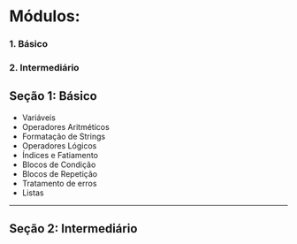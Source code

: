 # Módulos:
### 1. **Básico**
### 2. **Intermediário**

## Seção 1: Básico
- Variáveis
- Operadores Aritméticos
- Formatação de Strings
- Operadores Lógicos
- Índices e Fatiamento
- Blocos de Condição
- Blocos de Repetição
- Tratamento de erros
- Listas
---
## Seção 2: Intermediário